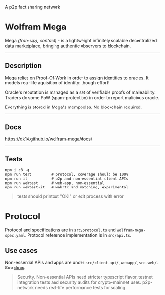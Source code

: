 A p2p fact sharing network

# Wolfram Mega

Mega *(from מַגָע, contact)* - is a lightweight infinitely scalable decentralized data marketplace, bringing authentic observers to blockchain.

---------

## Description

Mega relies on Proof-Of-Work in order to assign identities to oracles. It models real-life aquisition of identity: though effort!

Oracle's reputation is managed as a set of verifiable proofs of malleability. Traders do some PoW (spam-protection) in order to report malicious oracle.

Everything is stored in Mega's mempoolss. No blockchain required.

---

## Docs


https://dk14.github.io/wolfram-mega/docs/

---------

## Tests

```
npm i c8 -g
npm run test         # protocol, coverage should be 100%
npm run it           # p2p and non-essential client APIs
npm run webtest      # web-app, non-essential
npm run webtest-it   # webrtc and matching, experimental
```

> tests should printout "OK!" or exit process with error

# Protocol

Protocol and specifications are in `src/protocol.ts` and `wolfram-mega-spec.yaml`. Protocol reference implementation is in `src/api.ts`. 

## Use cases
 Non-essential APIs and apps are under `src/client-api/`, `webapp/`, `src-web/`. See [docs](https://dk14.github.io/wolfram-mega/docs/).
> Security. Non-essential APIs need stricter typescript flavor, testnet integration tests and security audits for crypto-mainnet uses. p2p-network needs real-life performance tests for scaling.

